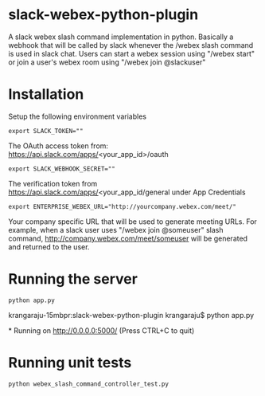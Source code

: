 # slack-webex-python-plugin
A slack webex slash command implementation in python.
Basically a webhook that will be called by slack whenever the /webex slash command is used in slack chat.
Users can start a webex session using "/webex start" or join a user's webex room using "/webex join @slackuser"

# Installation
Setup the following environment variables

`export SLACK_TOKEN=""`

The OAuth access token from: https://api.slack.com/apps/<your_app_id>/oauth

`export SLACK_WEBHOOK_SECRET=""`

The verification token from https://api.slack.com/apps/<your_app_id/general under App Credentials

`export ENTERPRISE_WEBEX_URL="http://yourcompany.webex.com/meet/"`

Your company specific URL that will be used to generate meeting URLs. For example, when a slack user
uses "/webex join @someuser" slash command, http://company.webex.com/meet/someuser will be generated and returned
to the user.

# Running the server
`python app.py`



krangaraju-15mbpr:slack-webex-python-plugin krangaraju$ python app.py
 
 \* Running on http://0.0.0.0:5000/ (Press CTRL+C to quit)

# Running unit tests
`python webex_slash_command_controller_test.py`